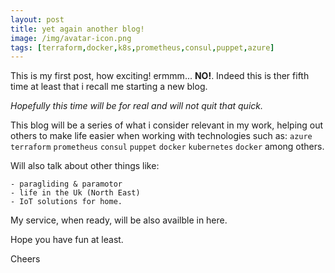 ```yaml
---
layout: post
title: yet again another blog!
image: /img/avatar-icon.png
tags: [terraform,docker,k8s,prometheus,consul,puppet,azure]
---
```


This is my first post, how exciting! ermmm... **NO!**. Indeed this is ther fifth time at least that i recall me starting a new blog.

_Hopefully this time will be for real and will not quit that quick._ 

This blog will be a series of what i consider relevant in my work, helping out others to make life easier when working with technologies such as: `azure` `terraform` `prometheus` `consul` `puppet` `docker` `kubernetes` `docker`  among others.

Will also talk about other things like:

    - paragliding & paramotor
    - life in the Uk (North East)
    - IoT solutions for home.


My service, when ready, will be also availble in here.

Hope you have fun at least. 

Cheers
